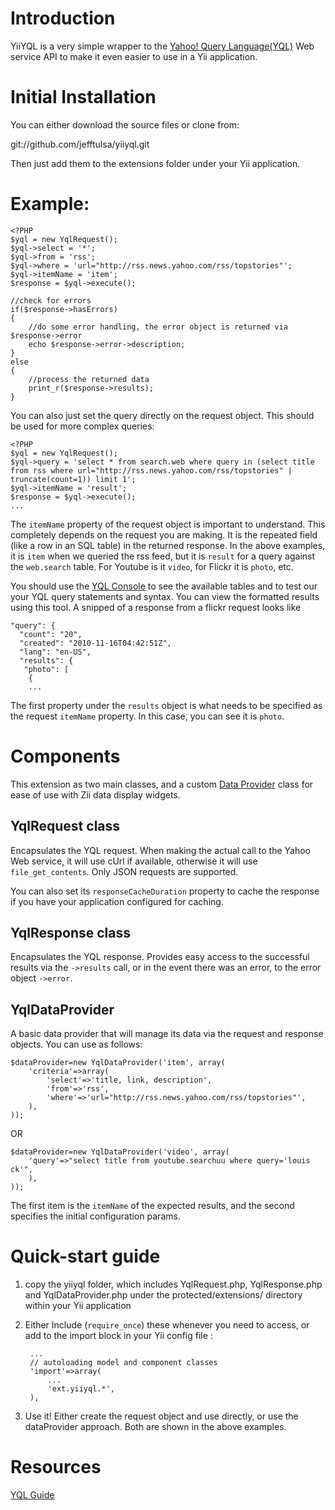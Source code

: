 Introduction
============

YiiYQL is a very simple wrapper to the [Yahoo! Query Language(YQL)](http://developer.yahoo.com/yql/) Web service API to make it even easier to
use in a Yii application. 


Initial Installation
====================
You can either download the source files or clone from:

git://github.com/jefftulsa/yiiyql.git

Then just add them to the extensions folder under your Yii application.

Example:
========

	<?PHP
	$yql = new YqlRequest();
	$yql->select = '*';
	$yql->from = 'rss';
	$yql->where = 'url="http://rss.news.yahoo.com/rss/topstories"';
	$yql->itemName = 'item';
	$response = $yql->execute();

	//check for errors
	if($response->hasErrors)
	{
		//do some error handling, the error object is returned via $response->error
		echo $response->error->description;
	}
	else
	{
		//process the returned data
		print_r($response->results);
	}

You can also just set the query directly on the request object. This should be used for more complex queries:

	<?PHP
	$yql = new YqlRequest();
	$yql->query = 'select * from search.web where query in (select title from rss where url="http://rss.news.yahoo.com/rss/topstories" | truncate(count=1)) limit 1';
	$yql->itemName = 'result';
	$response = $yql->execute();
	...
	
The `itemName` property of the request object is important to understand. This completely depends on the request you are making. It is the repeated field (like a row in an SQL table) in the returned response. In the above examples, it is `item` when we queried the rss feed, but it is `result` for a query against the `web.search` table. For Youtube is it `video`, for Flickr it is `photo`, etc. 

You should use the [YQL Console](http://developer.yahoo.com/yql/console/) to see the available tables and to test our your YQL query statements and syntax. You can view the formatted results using this tool. A snipped of a response from a flickr request looks like
 	
	"query": {
	  "count": "20",
	  "created": "2010-11-16T04:42:51Z",
	  "lang": "en-US",
	  "results": {
	   "photo": [
	    {
		...

The first property under the `results` object is what needs to be specified as the request `itemName` property. In this case, you can see it is `photo`.


Components
==========

This extension as two main classes, and a custom [Data Provider](http://www.yiiframework.com/doc/api/1.1/CDataProvider/) class for ease of
use with Zii data display widgets.

YqlRequest class
----------------

Encapsulates the YQL request. When making the actual call to the Yahoo Web service, it will use cUrl if available, otherwise it will use `file_get_contents`. Only JSON requests are supported.

You can also set its `responseCacheDuration` property to cache the response if you have your application configured for caching.

YqlResponse class
------------------

Encapsulates the YQL response. Provides easy access to the successful results via the `->results` call, or in the event there was an error, to the error object `->error`.

YqlDataProvider
---------------

A basic data provider that will manage its data via the request and response objects. You can use as follows:

	$dataProvider=new YqlDataProvider('item', array(
		'criteria'=>array(
			'select'=>'title, link, description',
			'from'=>'rss',
			'where'=>'url="http://rss.news.yahoo.com/rss/topstories"',
		),
	));
	
OR

	$dataProvider=new YqlDataProvider('video', array(
		'query'=>"select title from youtube.searchuu where query='louis ck'",
		),
	));
	
The first item is the `itemName` of the expected results, and the second specifies the initial configuration params. 


Quick-start guide
=================

1. copy the yiiyql folder, which includes YqlRequest.php, YqlResponse.php and YqlDataProvider.php under the protected/extensions/ directory within your Yii application
   
2. Either Include (`require_once`) these whenever you need to access, or add to the import block in your Yii config file :
        
        ...
        // autoloading model and component classes
		'import'=>array(
			...
			'ext.yiiyql.*',
		),


3. Use it! Either create the request object and use directly, or use the dataProvider approach. Both are shown in the above examples.

        
Resources
=========

[YQL Guide](http://developer.yahoo.com/yql/guide/)

